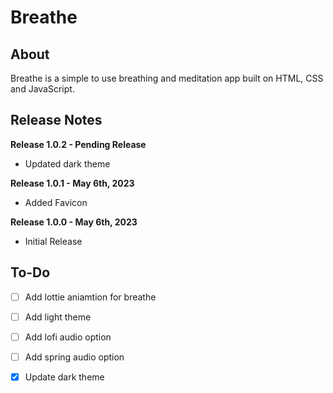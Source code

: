 # Breathe

## About
Breathe is a simple to use breathing and meditation app built on HTML, CSS and JavaScript.

## Release Notes

**Release 1.0.2 - Pending Release**
- Updated dark theme

**Release 1.0.1 - May 6th, 2023**
- Added Favicon

**Release 1.0.0 - May 6th, 2023**
- Initial Release

## To-Do
- [ ] Add lottie aniamtion for breathe
- [ ] Add light theme
- [ ] Add lofi audio option
- [ ] Add spring audio option
- [X] Update dark theme


